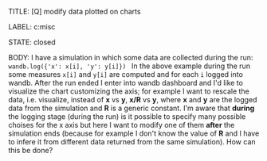 TITLE:
[Q] modify data plotted on charts

LABEL:
c:misc

STATE:
closed

BODY:
I have a simulation in which some data are collected during the run:
`wandb.log({'x': x[i],
                           'y': y[i]}) `
In the above example during the run some measures `x[i]` and `y[i]` are computed and for each `i` logged into wandb.
After the run ended I enter into wandb dashboard and I'd like to visualize the chart customizing the axis; for example I want to rescale the data, i.e. visualize, instead of **x** vs **y**, **x/R** vs **y**, where **x** and **y** are the logged data from the simulation and **R** is a generic constant.
I'm aware that **during** the logging stage (during the run) is it possible to specify many possible choises for the x axis but here I want to modify one of them **after** the simulation ends (because for example I don't know the value of **R** and I have to infere it from different data returned from the same simulation).
How can this be done?


